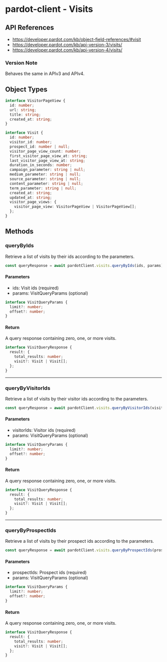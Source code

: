 # pardot-client - Visits

## API References

- https://developer.pardot.com/kb/object-field-references/#visit
- https://developer.pardot.com/kb/api-version-3/visits/
- https://developer.pardot.com/kb/api-version-4/visits/

### Version Note

Behaves the same in APIv3 and APIv4.

## Object Types

```typescript
interface VisitorPageView {
  id: number;
  url: string;
  title: string;
  created_at: string;
}

interface Visit {
  id: number;
  visitor_id: number;
  prospect_id: number | null;
  visitor_page_view_count: number;
  first_visitor_page_view_at: string;
  last_visitor_page_view_at: string;
  duration_in_seconds: number;
  campaign_parameter: string | null;
  medium_parameter: string | null;
  source_parameter: string | null;
  content_parameter: string | null;
  term_parameter: string | null;
  created_at: string;
  updated_at: string;
  visitor_page_views: {
    visitor_page_view: VisitorPageView | VisitorPageView[];
  };
}
```

## Methods

### queryByIds

Retrieve a list of visits by their ids according to the parameters.

```typescript
const queryResponse = await pardotClient.visits.queryByIds(ids, params);
```

#### Parameters

- ids: Visit ids (required)
- params: VisitQueryParams (optional)

```typescript
interface VisitQueryParams {
  limit?: number;
  offset?: number;
}
```

#### Return

A query response containing zero, one, or more visits.

```typescript
interface VisitQueryResponse {
  result: {
    total_results: number;
    visit?: Visit | Visit[];
  };
}
```

---

### queryByVisitorIds

Retrieve a list of visits by their visitor ids according to the parameters.

```typescript
const queryResponse = await pardotClient.visits.queryByVisitorIds(visitorIds, params);
```

#### Parameters

- visitorIds: Visitor ids (required)
- params: VisitQueryParams (optional)

```typescript
interface VisitQueryParams {
  limit?: number;
  offset?: number;
}
```

#### Return

A query response containing zero, one, or more visits.

```typescript
interface VisitQueryResponse {
  result: {
    total_results: number;
    visit?: Visit | Visit[];
  };
}
```

---

### queryByProspectIds

Retrieve a list of visits by their prospect ids according to the parameters.

```typescript
const queryResponse = await pardotClient.visits.queryByProspectIds(prospectIds, params);
```

#### Parameters

- prospectIds: Prospect ids (required)
- params: VisitQueryParams (optional)

```typescript
interface VisitQueryParams {
  limit?: number;
  offset?: number;
}
```

#### Return

A query response containing zero, one, or more visits.

```typescript
interface VisitQueryResponse {
  result: {
    total_results: number;
    visit?: Visit | Visit[];
  };
}
```

